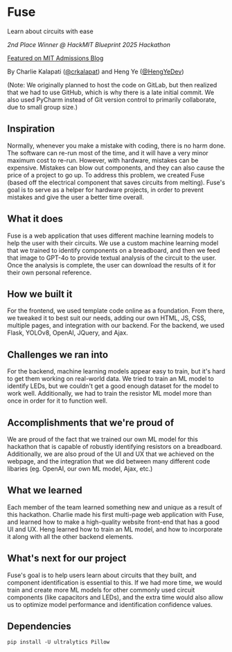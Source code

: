 # Fuse

Learn about circuits with ease

*2nd Place Winner @ HackMIT Blueprint 2025 Hackathon*

[Featured on MIT Admissions Blog](https://mitadmissions.org/blogs/entry/live-blog-blueprint-2025/)

By Charlie Kalapati ([@crkalapat](https://github.com/crkalapat)) and Heng Ye ([@HengYeDev](https://github.com/hengyedev))

(Note: We originally planned to host the code on GitLab, but then realized that we had to use GitHub, which is why there is a late initial commit. We also used PyCharm instead of Git version control to primarily collaborate, due to small group size.)

## Inspiration

Normally, whenever you make a mistake with coding, there is no harm done. The software can re-run most of the time, and it will have a very minor maximum cost to re-run. However, with hardware, mistakes can be expensive. Mistakes can blow out components, and they can also cause the price of a project to go up. To address this problem, we created Fuse (based off the electrical component that saves circuits from melting). Fuse's goal is to serve as a helper for hardware projects, in order to prevent mistakes and give the user a better time overall.

## What it does

Fuse is a web application that uses different machine learning models to help the user with their circuits. We use a custom machine learning model that we trained to identify components on a breadboard, and then we feed that image to GPT-4o to provide textual analysis of the circuit to the user. Once the analysis is complete, the user can download the results of it for their own personal reference.

## How we built it

For the frontend, we used template code online as a foundation. From there, we tweaked it to best suit our needs, adding our own HTML, JS, CSS, multiple pages, and integration with our backend. For the backend, we used Flask, YOLOv8, OpenAI, JQuery, and Ajax.

## Challenges we ran into

For the backend, machine learning models appear easy to train, but it's hard to get them working on real-world data. We tried to train an ML model to identify LEDs, but we couldn't get a good enough dataset for the model to work well. Additionally, we had to train the resistor ML model more than once in order for it to function well.

## Accomplishments that we're proud of

We are proud of the fact that we trained our own ML model for this hackathon that is capable of robustly identifying resistors on a breadboard. Additionally, we are also proud of the UI and UX that we achieved on the webpage, and the integration that we did between many different code libaries (eg. OpenAI, our own ML model, Ajax, etc.)

## What we learned

Each member of the team learned something new and unique as a result of this hackathon. Charlie made his first multi-page web application with Fuse, and learned how to make a high-quality website front-end that has a good UI and UX. Heng learned how to train an ML model, and how to incorporate it along with all the other backend elements.

## What's next for our project

Fuse's goal is to help users learn about circuits that they built, and component identification is essential to this. If we had more time, we would train and create more ML models for other commonly used circuit components (like capacitors and LEDs), and the extra time would also allow us to optimize model performance and identification confidence values.

## Dependencies

`pip install -U ultralytics Pillow`